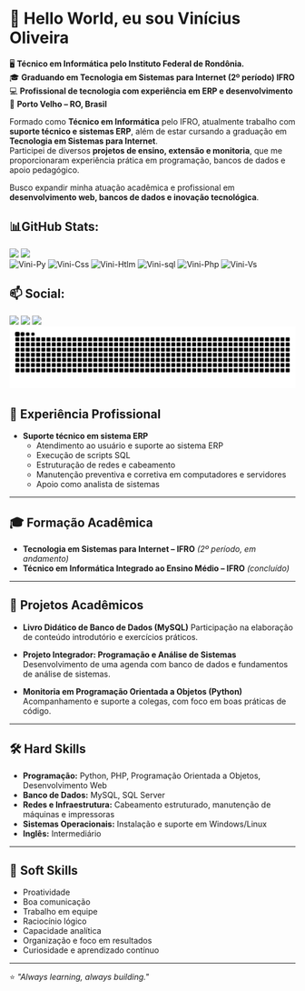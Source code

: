 <h1>👋 Hello World, eu sou Vinícius Oliveira</h1>
<p>
🖥️ <b>Técnico em Informática pelo Instituto Federal de Rondônia.</b></br>
🎓 <b>Graduando em Tecnologia em Sistemas para Internet (2º período) IFRO</b></br>
💻 <b>Profissional de tecnologia com experiência em ERP e desenvolvimento</b></br>
📍 <b>Porto Velho – RO, Brasil</b></br>  

Formado como <b>Técnico em Informática</b> pelo IFRO, atualmente trabalho com <b>suporte técnico e sistemas ERP</b>, além de estar cursando a graduação em <b>Tecnologia em Sistemas para Internet</b>.  
Participei de diversos <b>projetos de ensino, extensão e monitoria</b>, que me proporcionaram experiência prática em programação, bancos de dados e apoio pedagógico.  

Busco expandir minha atuação acadêmica e profissional em <b>desenvolvimento web, bancos de dados e inovação tecnológica</b>.
</p>

<h2>📊GitHub Stats:</h2>

<div align="left">
  <img src="https://github-readme-stats.vercel.app/api?username=Vallkyos&show_icons=true&theme=midnight-purple" />
  <img src="https://github-readme-stats.vercel.app/api/top-langs/?username=Vallkyos&layout=compact&theme=midnight-purple" />
</div>



<div align="left">
<img alt="Vini-Py" height="50" width="60" src="https://cdn.jsdelivr.net/gh/devicons/devicon@latest/icons/python/python-original.svg"/>
<img alt="Vini-Css" height="50" width="60" src="https://cdn.jsdelivr.net/gh/devicons/devicon@latest/icons/css3/css3-original.svg"/>
<img alt="Vini-Htlm" height="50" width="60" src="https://cdn.jsdelivr.net/gh/devicons/devicon@latest/icons/html5/html5-original.svg" />
<img alt="Vini-sql" height="50" width="60" src="https://cdn.jsdelivr.net/gh/devicons/devicon@latest/icons/mysql/mysql-plain-wordmark.svg" />
<img alt="Vini-Php" height="50" width="60" src="https://cdn.jsdelivr.net/gh/devicons/devicon@latest/icons/php/php-original.svg" />
<img alt="Vini-Vs" height="50" width="60" src="https://cdn.jsdelivr.net/gh/devicons/devicon@latest/icons/vscode/vscode-original.svg" />
</div>

## 📫 Social:
<div align="left">
  <a href="https://www.instagram.com/vini_s_oliveira" target="_blank"><img src="https://img.shields.io/badge/-Instagram-%23E4405F?style=for-the-badge&logo=instagram&logoColor=white" target="_blank"></a>
  <a href = "mailto:ovini.s.oliveira@gmail.com "><img src="https://img.shields.io/badge/-Gmail-%23333?style=for-the-badge&logo=gmail&logoColor=white" target="_blank"></a>
  <a href="https://www.linkedin.com/in/vinicius-oliveira-5683932bb" target="_blank"><img src="https://img.shields.io/badge/-LinkedIn-%230077B5?style=for-the-badge&logo=linkedin&logoColor=white" target="_blank"></a>
</div>

<div align="center">
  <img src="https://raw.githubusercontent.com/Vallkyos/Vallkyos/output/snake.svg" alt="Snake animation" />
</div>

## 🚀 Experiência Profissional
- **Suporte técnico em sistema ERP**   
  - Atendimento ao usuário e suporte ao sistema ERP  
  - Execução de scripts SQL  
  - Estruturação de redes e cabeamento  
  - Manutenção preventiva e corretiva em computadores e servidores  
  - Apoio como analista de sistemas  

---

## 🎓 Formação Acadêmica
- **Tecnologia em Sistemas para Internet – IFRO** *(2º período, em andamento)*  
- **Técnico em Informática Integrado ao Ensino Médio – IFRO** *(concluído)*  

---

## 📘 Projetos Acadêmicos
- **Livro Didático de Banco de Dados (MySQL)**
  Participação na elaboração de conteúdo introdutório e exercícios práticos.  

- **Projeto Integrador: Programação e Análise de Sistemas**
  Desenvolvimento de uma agenda com banco de dados e fundamentos de análise de sistemas.  

- **Monitoria em Programação Orientada a Objetos (Python)**
  Acompanhamento e suporte a colegas, com foco em boas práticas de código.
  
---

## 🛠️ Hard Skills
- **Programação:** Python, PHP, Programação Orientada a Objetos, Desenvolvimento Web  
- **Banco de Dados:** MySQL, SQL Server  
- **Redes e Infraestrutura:** Cabeamento estruturado, manutenção de máquinas e impressoras  
- **Sistemas Operacionais:** Instalação e suporte em Windows/Linux  
- **Inglês:** Intermediário  

---

## 🤝 Soft Skills
- Proatividade  
- Boa comunicação  
- Trabalho em equipe  
- Raciocínio lógico  
- Capacidade analítica  
- Organização e foco em resultados  
- Curiosidade e aprendizado contínuo  
---
⭐️ *"Always learning, always building."*
